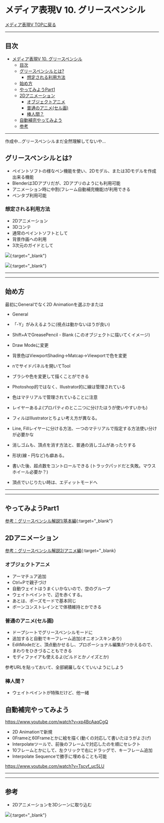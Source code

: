 # メディア表現V 10. グリースペンシル

[メディア表現V TOPに戻る](./index.md)

---
## 目次

- [メディア表現V 10. グリースペンシル](#メディア表現v-10-グリースペンシル)
  - [目次](#目次)
  - [グリースペンシルとは?](#グリースペンシルとは)
    - [想定される利用方法](#想定される利用方法)
  - [始め方](#始め方)
  - [やってみようPart1](#やってみようpart1)
  - [2Dアニメーション](#2dアニメーション)
    - [オブジェクトアニメ](#オブジェクトアニメ)
    - [普通のアニメ(セル画)](#普通のアニメセル画)
    - [棒人間？](#棒人間)
  - [自動補完やってみよう](#自動補完やってみよう)
  - [参考](#参考)

---
作成中...グリースペンシルまだ全然理解してないや...

## グリースペンシルとは?
- ペイントソフトの様なペン機能を使い、2Dモデル、または3Dモデルを作成出来る機能
- Blenderは3Dアプリだが、2Dアプリのようにも利用可能
- アニメーション時に中割(フレーム自動補完機能)が利用できる
- ペンタブ利用可能

### 想定される利用方法
- 2Dアニメーション
- 3Dコンテ
- 通常のペイントソフトとして
- 背景作画への利用
- 3次元のガイドとして

[![](https://img.youtube.com/vi/1G4jwD1-c1k/0.jpg)](https://www.youtube.com/watch?v=1G4jwD1-c1k){:target="_blank"}

[![](https://img.youtube.com/vi/pKmSdY56VtY/0.jpg)](https://www.youtube.com/watch?v=pKmSdY56VtY){:target="_blank"}

---
---

## 始め方
最初にGeneralでなく2D Animationを選ぶかまたは
- General
- 「-Y」がみえるように(視点は動かないほうが良い)
- Shift+AでGreasePencil - Blank (このオブジェクトに描いてくイメージ)
- Draw Modeに変更
- 背景色はViewportShading->Matcap->Viewportで色を変更
- nでサイドパネルを開いてTool
- ブラシや色を変更して描くことができる
- Photoshop的ではなく、Illustrator的に線は管理されている
- 色はマテリアルで管理されていることに注意
- レイヤーあるよ(プロパティのとこ二つに分けたほうが使いやすいかも)
- フィルはIllustratorとちょい考え方が異なる。
-  Line, Fillレイヤーに分ける方法、一つのマテリアルで指定する方法使い分けが必要かな
-  消しゴムも、頂点を消す方法と、普通の消しゴムがあったりする
  
- 形状(線・円など)も癖ある。
- 書いた後、超点数をコントロールできる (トラックパッドだと失敗。マウスホイール必要か？)
- 頂点でいじりたい時は、エディットモードへ

---
---

## やってみようPart1

[参考：グリースペンシル解説1/基本編](https://www.youtube.com/watch?v=sMKW--36sN0){:target="_blank"}

## 2Dアニメーション
[参考：グリースペンシル解説2/アニメ編](https://www.youtube.com/watch?v=jictosxDcCg){:target="_blank}

### オブジェクトアニメ
- アーマチュア追加
- Ctrl+Pで親子づけ
- 自動ウェイトはうまくいかないので、空のグループ
- ウェイトペイントで、辺を赤くする。
- あとは、ポーズモードで基本同じ
- ボーンコンストレインとで体積維持とかできる

### 普通のアニメ(セル画)
- ドープシートでグリースペンシルモードに
- 追加すると自動でキーフレーム追加(オニオンスキンあり)
- EditModeだと、頂点動かせるし、プロポーショナル編集がつかえるので、まわりをひきづることもできる
- モディファイアも使えるよ(ビルドとかノイズとか)

参考URLを貼っておいて、全部網羅しなくていいようにしよう


### 棒人間？
- ウェイトペイントが特殊だけど、他一緒

## 自動補完やってみよう
https://www.youtube.com/watch?v=xp4BcAaqCgQ
- 2D Animationで新規
- 0Frameと60Frameとかに絵を描く(動くの対応して書いたほうがよさげ)
- Interpolateツールで、前後のフレームで対応したのを順にセレクト
- 10フレームとかにして、左クリックで右にドラッグで、キーフレーム追加
- Interpolate Sequenceで勝手に埋めることも可能

https://www.youtube.com/watch?v=Tscvf_uc5LU

---
---
## 参考
- 2Dアニメーションを3Dシーンに取り込む

[![](https://img.youtube.com/vi/ninu1gRHmyY/0.jpg)](https://www.youtube.com/watch?v=ninu1gRHmyY){:target="_blank"}

